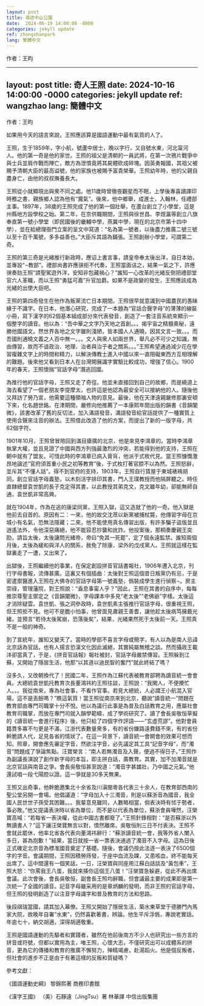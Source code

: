 ```yaml
---
layout: post
title: 尋迹中山公園
date:  2024-06-19 14:00:00 -0000
categories: jekyll update
ref: zhongshanpark
lang: 繁體中文
---
```


作者：王昀

---
layout: post
title: 奇人王照
date:  2024-10-16 14:00:00 -0000
categories: jekyll update
ref: wangzhao
lang: 簡體中文
---

作者：王昀

如果用今天的語言來說，王照應該算是國語運動中最有氣質的人了。

王照，生于1859年，字小航，號蘆中居士，晚以字行，又自號水東，河北甯河人。他的第一奇是他的家世。王照的祖父是清朝的一員武將，在第一次鴉片戰爭中與士兵並肩作戰而陣亡，敵方為泄憤竟將其屍體砍成碎塊。因英勇報國，其祖父被賜予清朝大臣的最高谥號，他的家族也被賜予富貴榮華。王照幼年時，他的父親自盡身亡，由他的叔叔撫養長大。

王照從小就顯現出與衆不同之處。他11歲時曾徹夜觀星而不眠，上學後專喜讀譯印時務之書，親族鄉人認為他有“魔氣”。後來，他中鄉舉，成進士，入翰林，任禮部主事。1897年，38歲的王照完成了他的第一個壯舉，在蘆台創立了小學堂，這是州縣地方設學校之始。第二年，在京供職期間，王照與徐世昌、李煜瀛等創立八旗奉直第一號小學堂（即民國後的畿輔中學，燕冀中學，現在的北京市第十四中學），並在給總理衙門立案的呈文中寫道：“名為第一號者，以後盡力推廣二號三號以至十百千萬號，多多益善也。”大臣斥其語為鋪張。王照創辦小學堂，可謂第二奇。

王照的第三奇是光緒推行新政時，應诏上書言事，請皇帝奉太後出洋，自日本始，並專設“¬教部”。禮部尚書許應骙拒不代奏，王照當面诘之，結果一氣之下，許應骙奏劾王照“請聖駕遊外洋，安知非包藏禍心？”誰知一心改革的光緒反倒把禮部堂官六人革職，而以王照“勇猛可嘉”升官加爵。如果不是政變的發生，王照應該成為光緒的出使大臣吧。

王照的第四奇發生在他作為叛黨流亡日本期間。王照很早就意識到中國農民的愚昧緣于不識字。在日本，他潛心研究，完成了一本題為“官話合聲字母”的薄薄的線裝小冊，寫下漢字的62個基本組成部分來代表發音，創造了一套注音系統來顯示一個整字的讀音。他以為：“吾中華之文字乃天地之首創。。。揭宇宙之精髓奧秘，遠勝他國語文。然世界各地之文字雖則淺陋，皆本國人人通曉，因其文言一致。。。而吾國則通曉文義之人百中無一。。。文人與衆人如兩世界，舉凡必不可少之知識，無由傳習，故而不谙政治、地理、治者與治于者之關系。。。”王照希望通過減少花在學習複雜文字上的時間和精力，以解決傳教士進入中國以來一直阻礙東西方互相理解的難題。後來他又看到日本人在台灣開展識字實驗比較成功，增強了信心。1900年的春天，王照懷揣“官話字母”潛逃回國。

為推行他的官話字母，王照又走了奇徑。他並未直接回到自己的故鄉，而是繞道上海去看望了一個老朋友李提摩太，也許這是他認為最安全可以接納他的人。隨後他又拜訪了勞乃宣，他需要這種領袖人物的意見。最後，他在天津遠親嚴修那裏安頓下來，化名趙世銘。在津期間，嚴修向他推薦了一本康熙年間出版的韻書《音韻闡微》，該書改革了舊的反切法，加入滿語發音，滿語發音給官話提供了一種實質上使用合聲來注音的辦法。王照借此改造了他的方案，而提出了新的一版字母，共62個字符。

1901年10月，王照曾冒險回到滿目瘡痍的北京，他是來見李鴻章的。當時李鴻章執掌大權，並且見證了中國與西方列強最激烈的沖突，若能得到他的支持，王照在朝中就有了盟友。可惜此時的李鴻章已病入膏肓，他派于式枚代見。當王照慷慨激昂地論述“官府須首重小民之初等教育”後，于式枚打著官腔不以為然。王照怒辭，並斥其“不懂人話”。得不到官府的支持，1903年，王照自行賃屋于東城裱褙胡同，創立官話字母義塾，以木刻活字排印其書，門人王璞教授而他隔屏聽之。時任直隸總督袁世凱的長子克定得其書，以此教授其弟克文，克文雖年幼，卻能無師自通，袁世凱非常高興。

就在1904年，作為在逃的康梁同黨，王照入獄，這又造就了他的一奇。他入獄是他前去自首的。原因有二：一來，他的故交沈荩以新黨被捕杖斃，他傳習字母在京城小有名氣，恐無法隱藏；二來，他不能使用真名傳習出版，有許多騙子盜版並且逍遙法外，令他深惡痛絕，他不能容忍抄襲和訛詐。他投案後，那桐奏慶親王奕劻，請旨太後，太後讓問光緒帝，帝曰“免其一死罷”，定了個永遠監禁。誰知兩個月後，太後為緩和與洋人的關系，赦免了除康、梁外的戊戌黨人。王照就這樣在監獄裏走了一遭，又出來了。

出獄後，王照繼續他的事業，在保定創設拼音官話書報社，1906年遷入北京，刊行字母書報，流傳甚廣。這裏又有個插曲：太後對王照這個昔日叛黨仍有忌，于是密遣禦醫進入王照在大佛寺的官話字母第一號義塾，僞裝成學生進行偵察¬。房主崇祿，管理藩院，對王照說：“盍息事甯人乎？”因此，王照在其書的自序中，每每推崇尊聖主禦定之《音韻闡微》，字母課本中多見“老太後”“老佛爺”字樣。太後這才消除疑雲。袁世凱、張之洞參政時，袁世凱素主張推行官話字母，很重視王照，但王照拒不見。他可不是膽小怕事，他曾面見肅親王善耆，讓他趁太後病笃擁戴光緒，並預言“若待太後駕崩，恐落後矣”，結果，光緒果然死于太後前一天。王照真不是一般的神奇。

到了宣統年，誰知又變天了。當時的學部不喜言字母或簡字，有人以為是南人忌諱北京話為官話，也有人揚言恐漢文化因此滅絕，其實純屬無稽之談。然而攝政王載沣卻當真了，于是，《拼音官話報》報社被封，官話字母嚴禁傳習。王照躲到江蘇，又開始了隱居生活，他那“以其道以迪民智的奮鬥”就此終結了嗎？

沒多久，又改朝換代了！民國二年，王照作為江蘇代表被教育部聘為讀音統一會會員。大總統袁世凱托教育次長董鴻祎約王照往談，王照說：“我閑人，不便攪忙人。。。我從南來，專為社會事，不看作官事。若見大總統，人必謂王小航混入官場，這不是丟臉嗎？”瞧這氣質！當王照從南京來到北京，聽說“讀音統一”問題在教育部由專門司職掌十分不悅。他以為議行此事是為普及白話教育之用，應屬社會教育司職掌，而放在專門司就入韻學範疇，成了學術研究了。讀了會長吳敬恒草擬的《讀音統一會進行程序》後，他只給了四個字作評語——“玄虛荒謬”。他對會員籍貫多寡不勻更是不滿，江浙代表數量衆多，有的省份嫌路遠費錢不來，有的省份幹脆請人代，足見各省的情狀了。在這一背景下，讀音統一會開會的效果可想而知。照章，開會應先審定字音，然欲注字音，必先議定其工具“記音字母”，而“濁音”問題成了爭論焦點。汪寶榮言：“南人若無濁音及入聲，便過不得日子。”王照作為副議長演說了創作新字母的本旨，即主拼白話，廣教育。其實，加不加濁音就是北京官話與南音之爭。會長吳敬恒甚至說道：“濁音字甚雄壯，乃中國之元氣。”他還試唱一段弋陽腔以證。這一爭就是30多天無果。

王照又出奇事，他幹脆邀集北十余省及川滇閩粵各代表三十余人，在教育部西南的聖公堂另開一會場。他倡議道：“字母加入十三濁音，則是以蘇浙音為國音，我全國人民世世子孫受其困難。。。我輩意見雖同，人數略相當，倘表決時有怵于勢者，事必敗。”他又提議表決時以省為單位，而不是以代表為單位，蘇浙會員嘩然，汪榮寶高喊：“若每省一表決權，從此中國古書都廢了。”王照針鋒相對：“是否蘇浙以外無讀書人？”這下讓汪榮寶無言以對，憤然離席。吳敬恒則三日不付表決。王照不會就此罷休，他率北省各代表向董鴻祎辭行：“蘇浙讀音統一會，我等外省人闌入多日，甚為抱歉！”結果，當日就按一省一票表決通過了濁音不入字母。這為日後正式確定北京音為標准國音奠定了基礎。隨後，會議仍按此法逐一表決了6500個字的字音。會議期間，王照因積勞痔發，于座中血流及踝，又患咳血，終不能每天出席了。這中間還有一個笑話，一日，汪榮寶與同座用江蘇白話談及“黃包車”，王照大怒：“你罵我王八蛋，我就來揍你這個王八蛋！”汪榮寶急躲避，從此不再出席會議。此次會後，會長吳敬恒，副會長王照均辭職，但會議最主要的成果即是第一次統一了全國的讀音。記音字母雖采用的是章炳麟的發明，而非王照的官話字母，但王照的發明創造了以注音字母識字和普及教育的方法和思路。

後段祺瑞當國，請其加入幕僚。王照又開始了隱居生活，築水東草堂于德勝門內馬家大院，故晚年自署“水東”，仍然喜歡著書，辨論。他生平斥浮僞，專說老實話。年逾七十，納交胡適，深得胡適敬重。

王照是國語運動的先驅者和實踐者，雖然在他前後南方不少人也研究出一些方言的拼音或符號，但都以實用為主，唯王照，心懷大志，不僅研究出可以成體系的拼音，更為它的傳播和教育的推廣不懈努力，殚精竭慮，赴湯蹈火。他是個反叛者，但社會的進步不正是由于有著這樣的反叛和質疑嗎？



參考文獻：

《國語運動史綱》  黎錦熙著  商務印書館

《漢字王國》 （美）石靜遠（JingTsu）著  林華譯   中信出版集團





